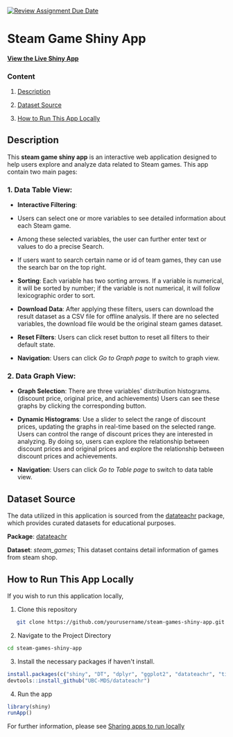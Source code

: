 [![Review Assignment Due Date](https://classroom.github.com/assets/deadline-readme-button-22041afd0340ce965d47ae6ef1cefeee28c7c493a6346c4f15d667ab976d596c.svg)](https://classroom.github.com/a/_WsouPuM)

# Steam Game Shiny App


#### [View the Live Shiny App]( https://zhili617.shinyapps.io/steam_games_shiny_app/)

### Content 

1. [Description](#description)
  
2. [Dataset Source](#dataset-source)
  
3. [How to Run This App Locally](#how-to-run-this-app-locally)
  

## Description
This **steam game shiny app** is an interactive web application designed to help 
users explore and analyze data related to Steam games. This app contain two main 
pages:

### 1. **Data Table View**:

* **Interactive Filtering**: 
 - Users can select one or more variables to see detailed information about each Steam game. 
 
 - Among these selected variables, the user can further enter text or values to do a precise Search.
 
 - If users want to search certain name or id of team games, they can use the search bar on the top right.

* **Sorting**: 
Each variable has two sorting arrows. If a variable is numerical, it will be sorted by number;
if the variable is not numerical, it will follow lexicographic order to sort.

* **Download Data**: 
After applying these filters, users can download the result dataset as a CSV file for offline analysis. 
If there are no selected variables, the download file would be the original steam games dataset.

* **Reset Filters**: 
Users can click reset button to reset all filters to their default state.

* **Navigation**: 
Users can click *Go to Graph page* to switch to graph view. 

### 2. **Data Graph View**:

* **Graph Selection**: 
There are three variables' distribution histograms. (discount price, original price, and achievements)
Users can see these graphs by clicking the corresponding button.

* **Dynamic Histograms**: 
Use a slider to select the range of discount prices, 
updating the graphs in real-time based on the selected range.
Users can control the range of discount prices they are interested in analyzing.
By doing so, users can explore the relationship between discount prices and original prices 
and explore the relationship between discount prices and achievements. 

* **Navigation**: 
Users can click *Go to Table page* to switch to data table view. 


## Dataset Source

The data utilized in this application is sourced from the [datateachr](https://github.com/UBC-MDS/datateachr.git) package, 
which provides curated datasets for educational purposes.

**Package**: [datateachr](https://github.com/UBC-MDS/datateachr.git)

**Dataset**: *steam_games*; This dataset contains detail information of games from steam shop.

## How to Run This App Locally

If you wish to run this application locally, 

1. Clone this repository
```bash
   git clone https://github.com/yourusername/steam-games-shiny-app.git
```

2. Navigate to the Project Directory
```bash
cd steam-games-shiny-app
```

3. Install the necessary packages if haven't install.
```r
install.packages(c("shiny", "DT", "dplyr", "ggplot2", "datateachr", "tidyverse", "devtools"))
devtools::install_github("UBC-MDS/datateachr")
```

4. Run the app
```r
library(shiny)
runApp()
```

For further information, please see [Sharing apps to run locally](https://shiny.posit.co/r/articles/share/deployment-local/)
  